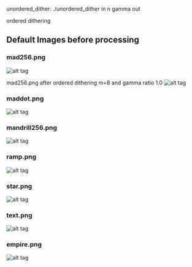 
unordered_dither:
    ./unordered_dither in n gamma out

ordered dithering

## Default Images before processing
### mad256.png
![alt tag](https://raw.github.com/brianwu02/ImageProcessing/master/images/mad256.png)

mad256.png after ordered dithering m=8 and gamma ratio 1.0
![alt tag](https://raw.github.com/brianwu02/ImageProcessing/master/images/ordered8_mad256.png)
### maddot.png
![alt tag](https://raw.github.com/brianwu02/ImageProcessing/master/images/maddot.png)
### mandrill256.png
![alt tag](https://raw.github.com/brianwu02/ImageProcessing/master/images/mandrill256.png)
### ramp.png
![alt tag](https://raw.github.com/brianwu02/ImageProcessing/master/images/ramp.png)
### star.png
![alt tag](https://raw.github.com/brianwu02/ImageProcessing/master/images/star.png)
### text.png
![alt tag](https://raw.github.com/brianwu02/ImageProcessing/master/images/text.png)
### empire.png
![alt tag](https://raw.github.com/brianwu02/ImageProcessing/master/images/empire.png)


